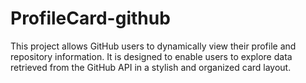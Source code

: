 # ProfileCard-github
This project allows GitHub users to dynamically view their profile and repository information. It is designed to enable users to explore data retrieved from the GitHub API in a stylish and organized card layout.

